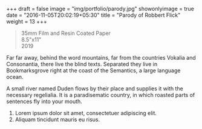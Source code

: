 +++
draft = false
image = "img/portfolio/parody.jpg"
showonlyimage = true
date = "2016-11-05T20:02:19+05:30"
title = "Parody of Robbert Flick"
weight = 13
+++

>35mm Film and Resin Coated Paper   
>8.5"x11"   
>2019  
<!--more-->

Far far away, behind the word mountains, far from the countries Vokalia and Consonantia, there live the blind texts. Separated they live in Bookmarksgrove right at the coast of the Semantics, a large language ocean.

A small river named Duden flows by their place and supplies it with the necessary regelialia. It is a paradisematic country, in which roasted parts of sentences fly into your mouth.

1. Lorem ipsum dolor sit amet, consectetuer adipiscing elit.
2. Aliquam tincidunt mauris eu risus.

